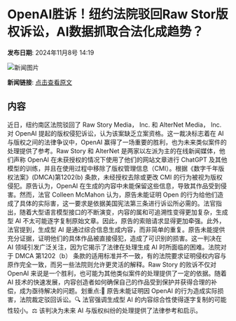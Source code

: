 # OpenAI胜诉！纽约法院驳回Raw Stor版权诉讼，AI数据抓取合法化成趋势？

**发布日期**: 2024年11月8号 14:19

![新闻图片](https://pic.chinaz.com/picmap/202005261134267386_13.jpg)

**新闻链接**: [点击查看原文](https://www.aibase.com/zh/news/13098)

## 内容

近日，纽约南区法院驳回了 Raw Story Media， Inc. 和 AlterNet Media， Inc. 对 OpenAI 提起的版权侵犯诉讼，认为该案缺乏立案资格。这一裁决标志着在 AI 与版权之间的法律争议中，OpenAI 赢得了一场重要的胜利，也为未来类似案件的处理提供了参考。Raw Story 和 AlterNet 是两家以左派为主的在线新闻媒体，他们声称 OpenAI 在未获授权的情况下使用了他们的网站文章进行 ChatGPT 及其他模型的训练，并且在使用过程中移除了版权管理信息（CMI）。根据《数字千年版权法案》(DMCA)第1202(b) 条款，未经授权去除或更改 CMI 的行为被视为版权侵犯。原告认为，OpenAI 在生成的内容中未能保留这些信息，导致其作品受到侵害。然而，法官 Colleen McMahon 认为，原告未能证明 Open 的行为给他们造成了具体的实际害，这一要求是依据美国宪法第三条进行诉讼所必需的。法官指出，随着大型语言模型接口的不断演变，内容的属和可追溯性变得更加复杂，生成型 AI 不太可能逐字复制原始文章。因此，原告的索赔请求显得更加牵强。此外，法官提到，生成型 AI 是通过综合信息生成内容，而非简单的重复。原告未能提供充分证据，证明他们的具体作品被直接侵犯，造成了可识别的损害。这一判决在 AI 领域引发广泛关注，因为它揭示了法律在处理生成 AI 时所面临的困难。法院对于 DMCA 第1202（b） 条款的适用标准并不一致，有的法院要求证明侵权内容与原作完全一致，而另一些法院则允许更灵活的解释。Raw Story 的败诉不仅对 OpenAI 来说是一个胜利，也可能为其他类似案件的处理提供了一定的依据。随着 AI 技术的快速发展，内容创造者如何确保自己的作品受到保护并获得合理的补偿，成为亟待解决的问题。划重点:📜 原告未能证明因 OpenAI 的行为造成实际损害，法院裁定驳回诉讼。🔍 法官强调生成型 AI 的内容综合性使得逐字复制的可能性较小。⚖️ 该判决为未来 AI 与版权纠纷的处理提供了法律参考和启示。
